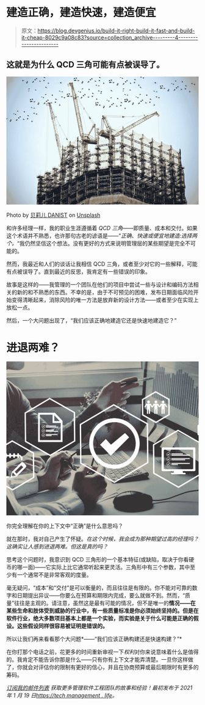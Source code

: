 # 建造正确，建造快速，建造便宜

> 原文：<https://blog.devgenius.io/build-it-right-build-it-fast-and-build-it-cheap-8029c9a08c83?source=collection_archive---------4----------------------->

## 这就是为什么 QCD 三角可能有点被误导了。

![](img/3f6593adc37366068709fd3ae7de3981.png)

Photo by [贝莉儿 DANIST](https://unsplash.com/@danist07?utm_source=medium&utm_medium=referral) on [Unsplash](https://unsplash.com?utm_source=medium&utm_medium=referral)

和许多经理一样，我的职业生涯遵循着 *QCD 三角*——即质量、成本和交付。如果这个术语并不熟悉，也许那句古老的谚语是——“*正确、快速或便宜地建造:选择两个。*“我仍然坚信这个想法。没有更好的方式来说明管理层的某些期望是完全不可能的。

然而，我最近和人们的谈话让我相信 QCD 三角，或者至少对它的一些解释，可能有点被误导了。直到最近的反思，我肯定有一些错误的印象。

故事是这样的——我管理的一个团队在他们的项目中尝试一些与设计和编码方法相关的新的和不熟悉的东西。不幸的是，由于不可预见的困难，发布日期面临风险开始变得清晰起来，消除风险的唯一方法是放弃新的设计方法——或者至少在实现上放松一点。

然后，一个大问题出现了，“我们应该正确地建造它还是快速地建造它？”

# 进退两难？

![](img/4775aa02311d88705bc4fcc98c5cf639.png)

你完全理解在你的上下文中“正确”是什么意思吗？

就在那时，我对自己产生了怀疑。*在这个时候，我会成为那种期望过高的经理吗？这确实让人感到进退两难。但这是真的吗？*

思考这个问题时，我意识到 QCD 三角形的一个基本特征(或缺陷，取决于你看硬币的哪一面)——它实际上比它通常听起来更灵活。三角形中有三个参数，其中至少有一个通常不是非常客观的度量。

毫无疑问，“成本”和“交付”是可以衡量的，而且往往是有限的。你不能对可靠的数字和日期提出异议——你要么在预算和期限内完成，要么就做不到。然而，“质量”往往是主观的。请注意，虽然这是最有可能的情况，但不是唯一的**情况——在某些生命和肢体受到威胁的行业中，有一些质量标准是你必须始终坚持的。但是在软件行业，绝大多数项目基本上都是一个实验，而实验是关于什么可能是正确的假设。这些假设同样很容易被证明是错误的。**

所以让我们再来看看那个大问题*——“我们应该正确构建还是快速构建？”*

在你打那个电话之前，花更多的时间重新审视一下*权利*对你来说意味着什么是值得的。我肯定不能告诉你那是什么——只有你有上下文才能弄清楚。一旦你这样做了，你就会对评估你的限制有更好的信心，并且在协商预算或最后期限时有更多的筹码。

[*订阅我的邮件列表*](https://techmanagement.life/subscribe) *获取更多管理软件工程团队的故事和经验！最初发布于 2021 年 1 月 19 日*[*https://tech management . life*](https://techmanagement.life/2021/01/19/build-it-right-build-it-fast-and-build-it-cheap/)*。*